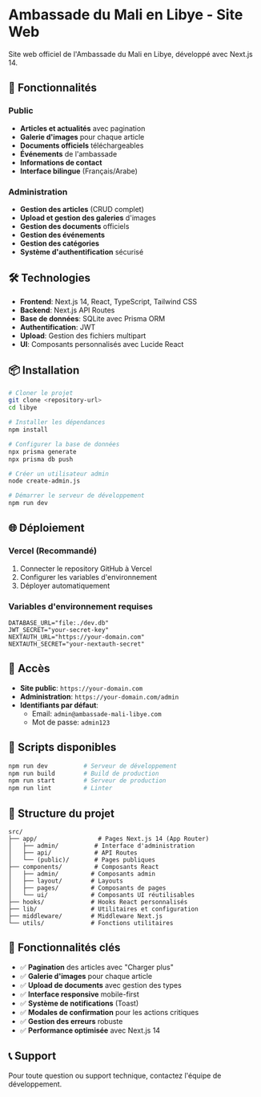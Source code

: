 # Ambassade du Mali en Libye - Site Web

Site web officiel de l'Ambassade du Mali en Libye, développé avec Next.js 14.

## 🚀 Fonctionnalités

### Public
- **Articles et actualités** avec pagination
- **Galerie d'images** pour chaque article
- **Documents officiels** téléchargeables
- **Événements** de l'ambassade
- **Informations de contact**
- **Interface bilingue** (Français/Arabe)

### Administration
- **Gestion des articles** (CRUD complet)
- **Upload et gestion des galeries** d'images
- **Gestion des documents** officiels
- **Gestion des événements**
- **Gestion des catégories**
- **Système d'authentification** sécurisé

## 🛠️ Technologies

- **Frontend**: Next.js 14, React, TypeScript, Tailwind CSS
- **Backend**: Next.js API Routes
- **Base de données**: SQLite avec Prisma ORM
- **Authentification**: JWT
- **Upload**: Gestion des fichiers multipart
- **UI**: Composants personnalisés avec Lucide React

## 📦 Installation

```bash
# Cloner le projet
git clone <repository-url>
cd libye

# Installer les dépendances
npm install

# Configurer la base de données
npx prisma generate
npx prisma db push

# Créer un utilisateur admin
node create-admin.js

# Démarrer le serveur de développement
npm run dev
```

## 🌐 Déploiement

### Vercel (Recommandé)
1. Connecter le repository GitHub à Vercel
2. Configurer les variables d'environnement
3. Déployer automatiquement

### Variables d'environnement requises
```
DATABASE_URL="file:./dev.db"
JWT_SECRET="your-secret-key"
NEXTAUTH_URL="https://your-domain.com"
NEXTAUTH_SECRET="your-nextauth-secret"
```

## 📱 Accès

- **Site public**: `https://your-domain.com`
- **Administration**: `https://your-domain.com/admin`
- **Identifiants par défaut**: 
  - Email: `admin@ambassade-mali-libye.com`
  - Mot de passe: `admin123`

## 🔧 Scripts disponibles

```bash
npm run dev          # Serveur de développement
npm run build        # Build de production
npm run start        # Serveur de production
npm run lint         # Linter
```

## 📁 Structure du projet

```
src/
├── app/                 # Pages Next.js 14 (App Router)
│   ├── admin/          # Interface d'administration
│   ├── api/            # API Routes
│   └── (public)/       # Pages publiques
├── components/         # Composants React
│   ├── admin/         # Composants admin
│   ├── layout/        # Layouts
│   ├── pages/         # Composants de pages
│   └── ui/            # Composants UI réutilisables
├── hooks/             # Hooks React personnalisés
├── lib/               # Utilitaires et configuration
├── middleware/        # Middleware Next.js
└── utils/             # Fonctions utilitaires
```

## 🎯 Fonctionnalités clés

- ✅ **Pagination** des articles avec "Charger plus"
- ✅ **Galerie d'images** pour chaque article
- ✅ **Upload de documents** avec gestion des types
- ✅ **Interface responsive** mobile-first
- ✅ **Système de notifications** (Toast)
- ✅ **Modales de confirmation** pour les actions critiques
- ✅ **Gestion des erreurs** robuste
- ✅ **Performance optimisée** avec Next.js 14

## 📞 Support

Pour toute question ou support technique, contactez l'équipe de développement.